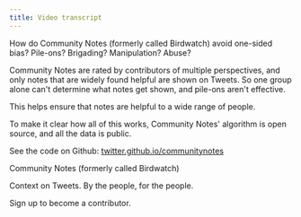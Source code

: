 ```yaml
---
title: Video transcript
---
```


How do Community Notes (formerly called Birdwatch) avoid one-sided bias? Pile-ons? Brigading? Manipulation? Abuse?

Community Notes are rated by contributors of multiple perspectives, and only notes that are widely found helpful are shown on Tweets. So one group alone can't determine what notes get shown, and pile-ons aren't effective.

This helps ensure that notes are helpful to a wide range of people.

To make it clear how all of this works, Community Notes' algorithm is open source, and all the data is public.

See the code on Github: [twitter.github.io/communitynotes](https://twitter.github.io/communitynotes)

Community Notes (formerly called Birdwatch)

Context on Tweets. By the people, for the people.

Sign up to become a contributor.
